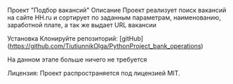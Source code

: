 Проект "Подбор вакансий"
Описание
Проект реализует поиск вакансий на сайте HH.ru и сортирует по заданным параметрам, наименованию, заработной плате, а так же выдает URL вакансии

Установка
Клонируйте репозиторий:
[gitHub] (https://github.com/TiutiunnikOlga/PythonProject_bank_operations)

На данном этапе больше ничего не требуется

Лицензия:
Проект распространяется под лицензией MIT.